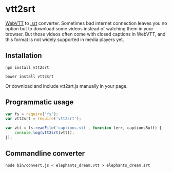# vtt2srt

[WebVTT](http://en.wikipedia.org/wiki/SubRip#WebVTT) to [.srt](http://en.wikipedia.org/wiki/SubRip#SubRip_text_file_format) converter. Sometimes bad internet connection leaves you no option but to download some videos instead of watching them in your browser. But those videos often come with closed captions in WebVTT, and this format is not widely supported in media players yet.

## Installation

`npm install vtt2srt`

`bower install vtt2srt`

Or download and include vtt2srt.js manually in your page.

## Programmatic usage

```javascript
var fs = require('fs');
var vtt2srt = require('vtt2srt');

var vtt = fs.readFile('captions.vtt', function (err, captionsBuff) {
    console.log(vtt2srt(vtt));
});
```

## Commandline converter

```
node bin/convert.js < elephants_dream.vtt > elephants_dream.srt
```